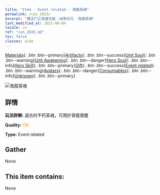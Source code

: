 ```yaml
---
title: "Item - Event related - 鬼龍英魂"
permalink: /con_2033/
excerpt: "魔法门之英雄无敌：战争纪元  鬼龍英魂"
last_modified_at: 2021-08-04
locale: cn
ref: "con_2033.md"
toc: false
classes: wide
---
```

 [Materials](/ItemsCN/){: .btn .btn--primary}[Artifacts](/ItemsCN/Artifacts/){: .btn .btn--success}[Unit Soul](/ItemsCN/UnitSoul/){: .btn .btn--warning}[Unit Awakening](/ItemsCN/UnitAwakening/){: .btn .btn--danger}[Hero Soul](/ItemsCN/HeroSoul/){: .btn .btn--info}[Hero Skill](/ItemsCN/HeroSkill/){: .btn .btn--primary}[Gift](/ItemsCN/Gift/){: .btn .btn--success}[Event related](/ItemsCN/Events/){: .btn .btn--warning}[Avatars](/ItemsCN/Avatars/){: .btn .btn--danger}[Consumables](/ItemsCN/Consumables/){: .btn .btn--info}[Unknown](/ItemsCN/Unknown/){: .btn .btn--primary}

 ![鬼龍英魂](/images/t/juexing_307.png)

## 詳情
 **玩法詳解:** 遠古的不朽英魂，可用於骨龍覺醒

 **Quality:** <span style="color: #FF8C00">OK</span>

 **Type:** Event related

## Gather

  None

## This item contains:

  None

